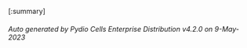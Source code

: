 








[:summary]

###### Auto generated by Pydio Cells Enterprise Distribution v4.2.0 on 9-May-2023
